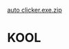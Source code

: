 [auto clicker.exe.zip](https://github.com/lolfood1533/KOOL/files/6444275/auto.clicker.exe.zip)
# KOOL
